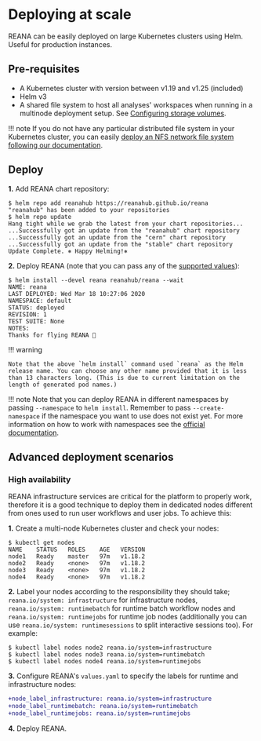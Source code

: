 # Deploying at scale

REANA can be easily deployed on large Kubernetes clusters using Helm. Useful for production instances.

## Pre-requisites

- A Kubernetes cluster with version between v1.19 and v1.25 (included)
- Helm v3
- A shared file system to host all analyses' workspaces when running in a multinode deployment setup. See [Configuring storage volumes](../../configuration/configuring-storage-volumes).

!!! note
    If you do not have any particular distributed file system in your Kubernetes cluster, you can easily [deploy an NFS network file system following our documentation](../../configuration/configuring-storage-volumes#nfs).

## Deploy

**1.** Add REANA chart repository:

```console
$ helm repo add reanahub https://reanahub.github.io/reana
"reanahub" has been added to your repositories
$ helm repo update
Hang tight while we grab the latest from your chart repositories...
...Successfully got an update from the "reanahub" chart repository
...Successfully got an update from the "cern" chart repository
...Successfully got an update from the "stable" chart repository
Update Complete. ⎈ Happy Helming!⎈
```

**2.** Deploy REANA (note that you can pass any of the [supported values](https://github.com/reanahub/reana/blob/master/helm/reana/README.md)):

```console
$ helm install --devel reana reanahub/reana --wait
NAME: reana
LAST DEPLOYED: Wed Mar 18 10:27:06 2020
NAMESPACE: default
STATUS: deployed
REVISION: 1
TEST SUITE: None
NOTES:
Thanks for flying REANA 🚀
```

!!! warning

    Note that the above `helm install` command used `reana` as the Helm release name. You can choose any other name provided that it is less than 13 characters long. (This is due to current limitation on the length of generated pod names.)

!!! note
    Note that you can deploy REANA in different namespaces by passing `--namespace` to `helm install`. Remember to pass `--create-namespace` if the namespace you want to use does not exist yet. For more information on how to work with namespaces see the [official documentation](https://kubernetes.io/docs/concepts/overview/working-with-objects/namespaces/).

## Advanced deployment scenarios

### High availability

REANA infrastructure services are critical for the platform to properly work, therefore it is a good technique to deploy them in dedicated nodes different from ones used to run user workflows and user jobs. To achieve this:

**1.** Create a multi-node Kubernetes cluster and check your nodes:

```console
$ kubectl get nodes
NAME    STATUS   ROLES    AGE   VERSION
node1   Ready    master   97m   v1.18.2
node2   Ready    <none>   97m   v1.18.2
node3   Ready    <none>   97m   v1.18.2
node4   Ready    <none>   97m   v1.18.2
```

**2.** Label your nodes according to the responsibility they should take; `reana.io/system: infrastructure` for infrastructure nodes, `reana.io/system: runtimebatch` for runtime batch workflow nodes and `reana.io/system: runtimejobs` for runtime job nodes (additionally you can use `reana.io/system: runtimesessions` to split interactive sessions too). For example:

```console
$ kubectl label nodes node2 reana.io/system=infrastructure
$ kubectl label nodes node3 reana.io/system=runtimebatch
$ kubectl label nodes node4 reana.io/system=runtimejobs
```

**3.** Configure REANA's `values.yaml` to specify the labels for runtime and infrastructure nodes:

```diff
+node_label_infrastructure: reana.io/system=infrastructure
+node_label_runtimebatch: reana.io/system=runtimebatch
+node_label_runtimejobs: reana.io/system=runtimejobs
```

**4.** Deploy REANA.
